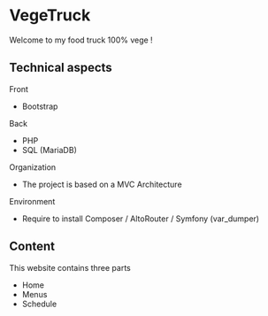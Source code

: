 # VegeTruck
Welcome to my food truck 100% vege !

## Technical aspects
Front 
- Bootstrap

Back  
- PHP
- SQL (MariaDB)

Organization  
- The project is based on a MVC Architecture

Environment 
- Require to install Composer / AltoRouter / Symfony (var_dumper)

## Content
This website contains three parts
- Home 
- Menus
- Schedule

